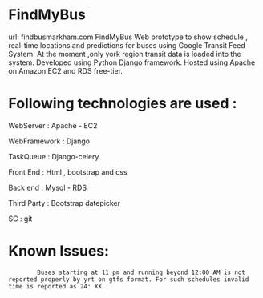FindMyBus
=========
url: findbusmarkham.com
FindMyBus
Web prototype to show schedule , real-time locations and predictions for buses using Google Transit Feed System. At the moment ,only york region transit data is loaded into the system. Developed using Python Django framework. Hosted using Apache on Amazon EC2 and RDS free-tier.


Following technologies are used :
====================================


WebServer :      Apache   - EC2


WebFramework :   Django


TaskQueue    :   Django-celery


Front End    :   Html , bootstrap and css

Back end     :   Mysql - RDS

Third Party  :   Bootstrap datepicker

SC           :   git 




Known Issues:
==============

            Buses starting at 11 pm and running beyond 12:00 AM is not reported properly by yrt on gtfs format. For such schedules invalid time is reported as 24: XX . 
